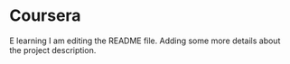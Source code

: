 # Coursera
E learning
I am editing the README file. Adding some more details about the project description.
